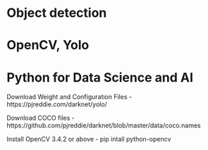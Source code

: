 # Object detection
# OpenCV, Yolo
# Python for Data Science and AI
<p>Download Weight and Configuration Files - https://pjreddie.com/darknet/yolo/</p>
<p>Download COCO files - https://github.com/pjreddie/darknet/blob/master/data/coco.names</p>
<p>Install OpenCV 3.4.2 or above - pip intall python-opencv</p>

